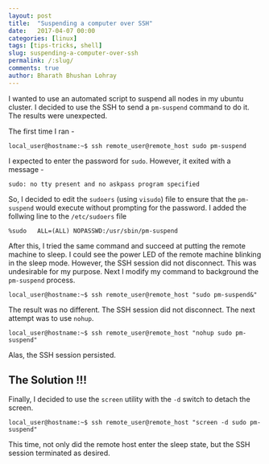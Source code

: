 ```yaml
---
layout: post
title:  "Suspending a computer over SSH"
date:   2017-04-07 00:00
categories: [linux]
tags: [tips-tricks, shell]
slug: suspending-a-computer-over-ssh
permalink: /:slug/
comments: true
author: Bharath Bhushan Lohray
---
```

I wanted to use an automated script to suspend all nodes in my ubuntu cluster. I decided to use the SSH to send a `pm-suspend` command to do it. The results were unexpected.

The first time I ran -

```
local_user@hostname:~$ ssh remote_user@remote_host sudo pm-suspend
```

I expected to enter the password for `sudo`. However, it exited with a message -

```
sudo: no tty present and no askpass program specified
```

So, I decided to edit the `sudoers` (using `visudo`) file to ensure that the `pm-suspend` would execute without prompting for the password. I added the follwing line to the `/etc/sudoers` file

```
%sudo   ALL=(ALL) NOPASSWD:/usr/sbin/pm-suspend
```

After this, I tried the same command and succeed at putting the remote machine to sleep. I could see the power LED of the remote machine blinking in the sleep mode. However, the SSH session did not disconnect. This was undesirable for my purpose. Next I modify my command to background the `pm-suspend` process.

```
local_user@hostname:~$ ssh remote_user@remote_host "sudo pm-suspend&"
```

The result was no different. The SSH session did not disconnect. The next attempt was to use `nohup`.

```
local_user@hostname:~$ ssh remote_user@remote_host "nohup sudo pm-suspend"
```

Alas, the SSH session persisted.

## The Solution !!!
Finally, I decided to use the `screen` utility with the `-d` switch to detach the screen. 

```
local_user@hostname:~$ ssh remote_user@remote_host "screen -d sudo pm-suspend"
```

This time, not only did the remote host enter the sleep state, but the SSH session terminated as desired.

